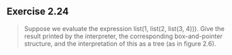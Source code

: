 ## Exercise 2.24

> Suppose we evaluate the expression list(1, list(2, list(3, 4))). Give the result printed by the interpreter, the corresponding box-and-pointer structure, and the interpretation of this as a tree (as in figure 2.6).
